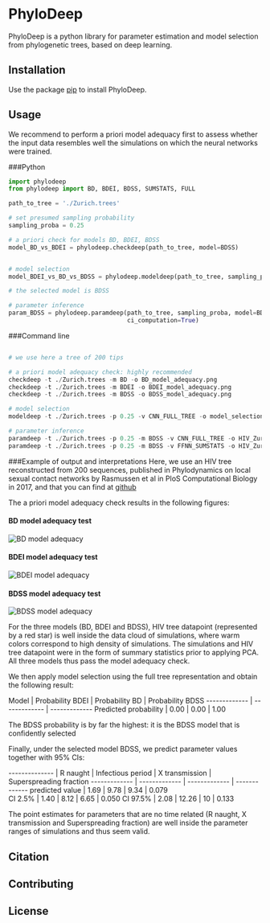 # PhyloDeep

PhyloDeep is a python library for parameter estimation and model selection from phylogenetic trees, based on deep learning.

## Installation

Use the package [pip](https://pip.pypa.io/en/stable/) to install PhyloDeep.

## Usage 
We recommend to perform a priori model adequacy first to assess whether the input data resembles well the 
simulations on which the neural networks were trained.

###Python

```python
import phylodeep
from phylodeep import BD, BDEI, BDSS, SUMSTATS, FULL

path_to_tree = './Zurich.trees'

# set presumed sampling probability
sampling_proba = 0.25

# a priori check for models BD, BDEI, BDSS
model_BD_vs_BDEI = phylodeep.checkdeep(path_to_tree, model=BDSS)


# model selection
model_BDEI_vs_BD_vs_BDSS = phylodeep.modeldeep(path_to_tree, sampling_proba, vector_representation=FULL)

# the selected model is BDSS

# parameter inference
param_BDSS = phylodeep.paramdeep(path_to_tree, sampling_proba, model=BDSS, vector_representation=FULL, 
                                 ci_computation=True)

```

###Command line
```python

# we use here a tree of 200 tips

# a priori model adequacy check: highly recommended
checkdeep -t ./Zurich.trees -m BD -o BD_model_adequacy.png
checkdeep -t ./Zurich.trees -m BDEI -o BDEI_model_adequacy.png
checkdeep -t ./Zurich.trees -m BDSS -o BDSS_model_adequacy.png

# model selection
modeldeep -t ./Zurich.trees -p 0.25 -v CNN_FULL_TREE -o model_selection.csv

# parameter inference
paramdeep -t ./Zurich.trees -p 0.25 -m BDSS -v CNN_FULL_TREE -o HIV_Zurich_BDSS_CNN.csv
paramdeep -t ./Zurich.trees -p 0.25 -m BDSS -v FFNN_SUMSTATS -o HIV_Zurich_BDSS_FFNN_CI.csv -c
```

###Example of output and interpretations
Here, we use an HIV tree reconstructed from 200 sequences, published in Phylodynamics on local sexual contact networks 
by Rasmussen et al in PloS Computational Biology in 2017, and that you can find at [github](https://github.com/evolbioinfo/phylodeep/data/Zurich.trees)

The a priori model adequacy check results in the following figures:

#### BD model adequacy test
![BD model adequacy](./test/BD_model_adequacy.png)

#### BDEI model adequacy test
![BDEI model adequacy](./test/BDEI_model_adequacy.png)

#### BDSS model adequacy test
![BDSS model adequacy](./test/BDSS_model_adequacy.png)

For the three models (BD, BDEI and BDSS), HIV tree datapoint (represented by a red star) is well inside the data cloud
of simulations, where warm colors correspond to high density of simulations. The simulations and HIV tree datapoint were
in the form of summary statistics prior to applying PCA. All three models thus pass the model adequacy check.

We then apply model selection using the full tree representation and obtain the following result:

Model  |  Probability BDEI  |  Probability BD  |  Probability BDSS
------------- | ------------- | -------------
Predicted probability  |  0.00  |  0.00  |  1.00

The BDSS probability is by far the highest: it is the BDSS model that is confidently selected

Finally, under the selected model BDSS, we predict parameter values together with 95% CIs:

--------------  |  R naught  |  Infectious period  |  X transmission  |  Superspreading fraction
------------- | ------------- | -------------  |  -------------
predicted value | 1.69 |  9.78  | 9.34  |  0.079   
CI 2.5%  |  1.40  |  8.12  |  6.65  |  0.050
CI 97.5%  |  2.08  |  12.26  |  10  |  0.133

The point estimates for parameters that are no time related (R naught, X transmission and Superspreading fraction) are
well inside the parameter ranges of simulations and thus seem valid.

## Citation


## Contributing


## License
